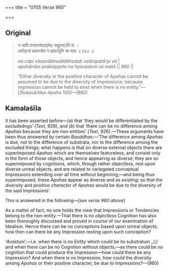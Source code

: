 +++
title = "0705 Verse 960"

+++
## Original 
>
> न चापि वासनाभेदाद्भेदः सद्रूपताऽपि वा ।  
> अपोहानां प्रकल्प्येत न ह्यवस्तुनि सा मता ॥ ९६० ॥ 
>
> *na cāpi vāsanābhedādbhedaḥ sadrūpatā'pi vā* \|  
> *apohānāṃ prakalpyeta na hyavastuni sā matā* \|\| 960 \|\| 
>
> “Either diversity or the positive character of Apohas cannot be assumed to be due to the diversity of impressions; because impression cannot be held to exist when there is no entity.”—[*Ślokavārtika*-*Apoha* 100]—(960)



## Kamalaśīla

It has been asserted before—(*a*) that ‘they would be differentiated by the excludedngs’ (*Text*, 929), and (*b*) that ‘there can be no difference among *Apohas* because they are non-entities’ (*Text*, 926).—These arguments have been thus answered by certain *Bauddhas*:—‘The difference among *Apohas* is due, not to the difference of substrata, nor to the difference among the excluded things; what happens is that on diverse external objects there are superimposed *Apohas* which are themselves featureless, and consist only in the form of those objects, and hence appearing as diverse; they are so superimposed by cognitions, which, though rather objectless, rest upon diverse unreal objects, and are related to variegated conceptual Impressions extending over all time without beginning;—and being thus superimposed, these *Apohas* appear as diverse and as *existing*; so that the *diversity* and *positive character* of *Apohas* would be due to the diversity of the said Impressions’.

This is answered in the following—[*see verse 960 above*]

As a matter of fact, no one holds the view that Impressions or Tendencies belong to the non-entity.—That there is no *objectless* Cognition has also been thoroughly discussed and proved in course of our examination of Idealism. Hence there can be no conceptions based upon unreal objects; how then can there be any Impression resting upon such conception?

‘*Avastuni*’,—i.e. when there is no Entity which could be its substratum _(;) and when there can be no Cognition without objects,—as there could be no cognition that could produce the Impression—how could there be any Impression? And when there is no Impression, how could the diversity among *Apohas* or their positive character, be due to Impressions?—(960)


